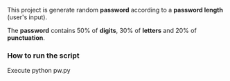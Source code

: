 This project is generate random __password__ according to a __password length__ (user's input). 

The __password__ contains 50% of __digits__, 30% of __letters__ and 20% of __punctuation__.

### __How to run the script__

Execute python pw.py